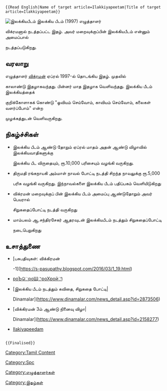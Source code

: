 ```{=mediawiki}
{{Read English|Name of target article=Ilakkiyapeetam|Title of target article=Ilakkiyapeetam}}
```
![இலக்கியபீடம்](இலக்கியபீடம்.jpg "இலக்கியபீடம்") இலக்கிய பீடம் (1997) எழுத்தாளர்
விக்ரமனால் நடத்தப்பட்ட இதழ். அவர் மறைவுக்குப்பின் இலக்கியபீடம் என்னும் அமைப்பால்
நடத்தப்படுகிறது.

## வரலாறு

எழுத்தாளர் [விக்ரமன்](விக்ரமன் "wikilink") ஏப்ரல் 1997-ல் தொடங்கிய இதழ். முதலில்
காலாண்டு இதழாகவந்தது. பின்னர் மாத இதழாக வெளிவந்தது. இலக்கிய பீடம் இலக்கியத்தைக்
குறிக்கோளாகக் கொண்டு \"ஓவியம் செய்வோம், காவியம் செய்வோம், கலைகள் வளர்ப்போம்\" என்ற
முழக்கத்துடன் வெளிவருகிறது.

## நிகழ்ச்சிகள்

-   இலக்கிய பீடம் ஆண்டு தோறும் ஏப்ரல் மாதம் அதன் ஆண்டு விழாவில் இலக்கியவாதிகளுக்கு
    இலக்கிய பீட விருதையும், ரூ.10,000 பரிசையும் வழங்கி வருகிறது.
-   திருமதி ரங்கநாயகி அம்மாள் நாவல் போட்டி நடத்தி சிறந்த நாவலுக்கு ரூ.5,000
    பரிசு வழங்கி வருகிறது. இந்நாவல்களை இலக்கிய பீடம் பதிப்பகம் வெளியிடுகிறது
-   விக்ரமன் மறைவுக்குப் பின் இலக்கிய பீடம் அமைப்பு ஆண்டுதோறும் அவர் பெயரால்
    சிறுகதைப்போட்டி நடத்தி வருகிறது
-   மாம்பலம் ஆ.சந்திரசேகர் ஆதரவுடன் இலக்கியபீடம் நடத்தும் சிறுகதைப்போட்டி
    நடைபெறுகிறது

## உசாத்துணை

-   [பசுபதிவுகள்: விக்கிரமன்
    -1](https://s-pasupathy.blogspot.com/2016/03/1_19.html)
-   [роЪெроЩ்роХройி](https://www.senkani.com/2020/11/blog-post.html)
-   [இலக்கிய பீடம் நடத்தும் கவிதை, சிறுகதை போட்டி\|
    Dinamalar](https://www.dinamalar.com/news_detail.asp?id=2873506)
-   [விக்கிரமன் 3ம் ஆண்டு நினைவு விழா\|
    Dinamalar](https://www.dinamalar.com/news_detail.asp?id=2158277)
-   [Ilakiyapeedam](https://m.facebook.com/ilakiyapeedam/)

```{=mediawiki}
{{Finalised}}
```
[Category:Tamil Content](Category:Tamil_Content "wikilink")
[Category:Spc](Category:Spc "wikilink")
[Category:எழுத்தாளர்கள்](Category:எழுத்தாளர்கள் "wikilink")
[Category:இதழ்கள்](Category:இதழ்கள் "wikilink")
